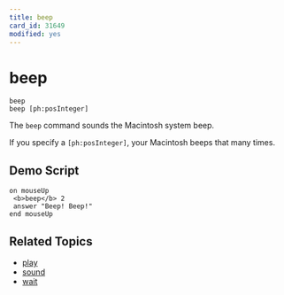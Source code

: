 ```yaml
---
title: beep
card_id: 31649
modified: yes
---
```


# beep

```
beep
beep [ph:posInteger]
```

The `beep` command sounds the Macintosh system beep.

If you specify a `[ph:posInteger]`, your Macintosh beeps that many times.

## Demo Script

```
on mouseUp
 <b>beep</b> 2
 answer "Beep! Beep!"
end mouseUp
```

## Related Topics

* [play](/HyperTalkReference/commands/play)
* [sound](/HyperTalkReference/functions/sound)
* [wait](/HyperTalkReference/commands/wait)

